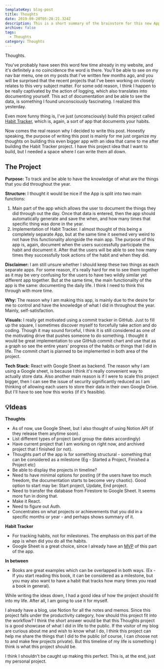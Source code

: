 ```yaml
---
templateKey: blog-post
title: Thoughts
date: 2019-09-20T05:28:21.324Z
description: This is a short summary of the brainstorm for this new App called 'Thoughts'.
archive: false
tags:
  - Thoughts
category: Thoughts
---
```

Thoughts.

You've probably have seen this word few time already in my website, and it's definitely a no coincidence the word is there. You'll be able to see on my nav bar menu, one on my posts that I've written few months ago, and you will be surprised that the recent projects that I've been working on closely relates to this very subject matter. For some odd reason, I think I happen to be really captivated by the action of logging, which also translates into documenting yourself. This act of documentation and be able to see the data, is something I found unconsciously fascinating. I realized this yesterday.

Even more funny thing is, I've just (unconsciously) build this project called [Habit Tracker](https://github.com/withoutwax/Habit-Tracker), which is, again, a sort of app that documents your habits.

Now comes the real reason why I decided to write this post. Honestly speaking, the purpose of writing this post is mainly for me just organize my thoughts on building this even bigger app with an idea that came to me after building the Habit Tracker project. I have this project idea that I want to build, but I needed a space where I can write them all down.

## The Project

**Purpose:** To track and be able to have the knowledge of what are the things that you did throughout the year.

**Structure:** I thought it would be nice if the App is split into two main functions:

1. Main part of the app which allows the user to document the things they did through out the day. Once that data is entered, then the app should automatically generate and save the when, and how many times that specific thing was done in the year.
2. Implementation of Habit Tracker. I almost thought of this being a completely separate App, but at the same time it seemed very weird to not have this functionality alongside the main app. The purpose of this app is, again, document when the users successfully participate the habit and document it. After that the users will be able to see how many times they successfully took actions of the habit and when they did.

**Disclaimer:** I am still unsure whether I should keep these two things as each separate apps. For some reason, it's really hard for me to see them together as it may be very confusing for the users to have two wildly similar yet different app together. But at the same time, the main functionality of the app is the same: documenting the daily life. I think I need to think this through with more time.

**Why:** The reason why I am making this app, is mainly due to the desire for me to control and have the knowledge of what I did in throughout the year. Mainly, self-satisfaction. 

**Visuals:** I really get motivated using a commit tracker in GitHub. Just to fill up the square, I sometimes discover myself to forcefully take action and do coding. Though it may sound forceful, I think it is still considered as one of the motivating drive that pushes someone to do something. I thought it would be great implementation to use GitHub commit chart and use that as a graph so see the entire years' progress of the habits or things that I did in life. The commit chart is planned to be implemented in both area of the project.

**Tech Stack:** React with Google Sheet as backend. The reason why I am using a Google sheet, is because I think it's really convenient way to actually store data. Also another main reason is if I were to scale this project bigger, then I can see the issue of security significantly reduced as I am thinking of allowing each users to store their data in their own Google Drive. But I'll have to see how this works (if it's feasible).

## 💡Ideas 

**Thoughts**

* As of now, use Google Sheet, but I also thought of using Notion API (if they release them anytime soon).
* List different types of project (and group the dates accordingly)
* Have current project that I am working on right now, and archived project that I finished (or not).
* Thoughts part of the app is for something structural - something that can be considered as a milestone (Eg - Started a Project, Finished a Project etc)
* Be able to display the projects in timeline?
* Need to have minimal options for posting (if the users have too much freedom, the documentation starts to become very chaotic). Good option to start may be: Start project, Update, End project.
* Need to transfer the database from Firestore to Google Sheet. It seems more fun in doing that.
* Make it React.
* Need to figure out Auth.
* Concentrates on what projects or achievements that you did in a specific months or year - and perhaps shows summary of it.

**Habit Tracker**

* For tracking habits, not for milestones. The emphasis on this part of the app is when did you do all the habits.
* Google Sheet is a great choice, since I already have an [MVP](https://github.com/withoutwax/Habit-Tracker) of this part of the app.

**In between**

* Books are great examples which can be overlapped in both ways. (Ex - If you start reading this book, it can be considered as a milestone, but you may also want to have a habit that tracks how many times you read a book in general).

While writing the ideas down, I had a good idea of how the project should fit into my life. After all, I am going to use it for myself.

I already have a blog, use Notion for all the notes and memos. Since this project falls under the productivity category, how should this project fit into the workflow? I think the short answer would be that this Thoughts project is a good showcase of what I did in life to the public. If the visitor of my blog are curious about me and wish to know what I do, I think this project can help me share the things that I did to the public (of course, I can choose not to and make few projects private). But this timeline of my life is something I think is what this project should be. 

I think I shouldn't be caught up making this perfect. This is, at the end, just my personal project.
